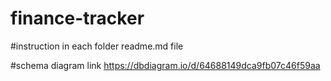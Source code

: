 # finance-tracker

#instruction in each folder readme.md file

#schema diagram link
https://dbdiagram.io/d/64688149dca9fb07c46f59aa
